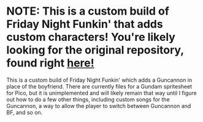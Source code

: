 # NOTE: This is a custom build of Friday Night Funkin' that adds custom characters! You're likely looking for the original repository, found right [here!](https://github.com/ninjamuffin99/Funkin)

This is a custom build of Friday Night Funkin' which adds a Guncannon in place of the boyfriend. There are currently files for a Gundam spritesheet for Pico, but it is unimplemented and will likely remain that way until I figure out how to do a few other things, including custom songs for the Guncannon, a way to allow the player to switch between Guncannon and BF, and so on.
